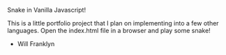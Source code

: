 Snake in Vanilla Javascript!

This is a little portfolio project that I plan on implementing into a few other languages. Open the index.html file in a browser and play some snake!

- Will Franklyn
